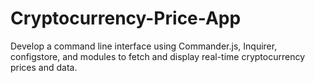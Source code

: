 # Cryptocurrency-Price-App
Develop a command line interface using Commander.js, Inquirer, configstore, and modules to fetch and display real-time cryptocurrency prices and data.
